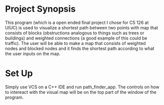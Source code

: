 

# Project Synopsis 
This program (which is a open ended final project I chose for CS 126 at UIUC) is used to visualize a shortest path between two points with map that consists of blocks (obstructions analogous to things such as trees or buildings) and weighted connections (a good example of this could be traffic). The user will be able to make a map that consists of weighted nodes and blocked nodes and it finds the shortest path according to what the user inputs on the map.

# Set Up
Simply use VCS on a C++ IDE and run path_finder_app. The controls on how to intereact with the visual map will be on the top part of the window of the program.
